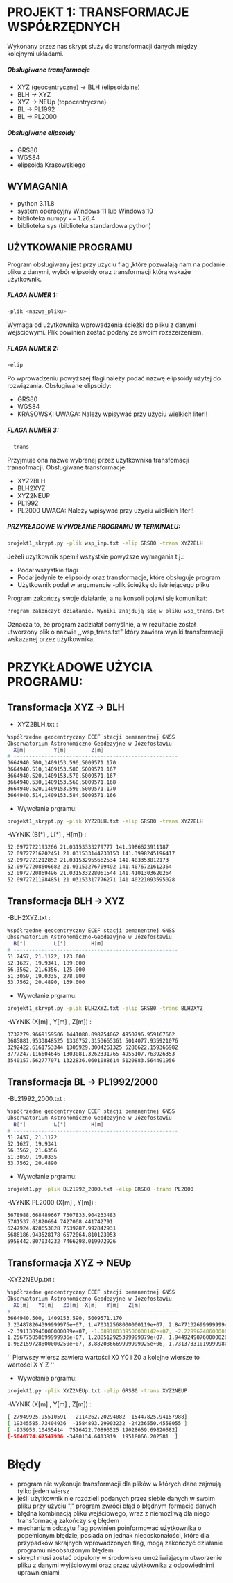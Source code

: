 # PROJEKT 1: TRANSFORMACJE WSPÓŁRZĘDNYCH 
Wykonany przez nas skrypt służy do transformacji danych między kolejnymi układami.

##### Obsługiwane transformacje 
- XYZ (geocentryczne) -> BLH (elipsoidalne) 
- BLH -> XYZ
- XYZ -> NEUp (topocentryczne) 
- BL -> PL1992 
- BL -> PL2000 

##### Obsługiwane elipsoidy 
- GRS80 
- WGS84 
- elipsoida Krasowskiego 

## WYMAGANIA 
 - python 3.11.8 
 - system operacyjny Windows 11 lub Windows 10 
 - biblioteka numpy == 1.26.4
 - biblioteka sys (biblioteka standardowa python)
 
## UŻYTKOWANIE PROGRAMU 
Program obsługiwany jest przy użyciu flag ,które pozwalają nam na podanie 
pliku z danymi, wybór elipsoidy oraz transformacji którą wskaże użytkownik.

##### FLAGA NUMER 1: 
```sh
-plik <nazwa_pliku>
```
Wymaga od użytkownika wprowadzenia ścieżki do pliku z danymi wejściowymi. Plik powinien zostać podany ze swoim rozszerzeniem.

##### FLAGA NUMER 2: 
```sh
-elip 
```
Po wprowadzeniu powyższej flagi należy podać nazwę elipsoidy użytej do rozwiązania.
Obsługiwane elipsoidy: 
- GRS80 
- WGS84 
- KRASOWSKI
UWAGA: Należy wpisywać przy użyciu wielkich liter!! 

##### FLAGA NUMER 3:
```sh
- trans
```
Przyjmuje ona nazwe wybranej przez użytkownika transfomacji transofmacji. 
Obsługiwane transformacje: 
- XYZ2BLH 
- BLH2XYZ 
- XYZ2NEUP 
- PL1992 
- PL2000
UWAGA: Należy wpisywać przy użyciu wielkich liter!!

##### PRZYKŁADOWE WYWOŁANIE PROGRAMU W TERMINALU: 
```sh
projekt1_skrypt.py -plik wsp_inp.txt -elip GRS80 -trans XYZ2BLH 
```

Jeżeli użytkownik spełnił wszystkie powyższe wymagania t.j.: 
- Podał wszystkie flagi 
- Podał jedynie te elipsoidy oraz transformacje, które obsługuje program 
- Użytkownik podał w argumencie -plik ścieżkę do istniejącego pliku

Program zakończy swoje działanie, a na konsoli pojawi się komunikat: 
```python
Program zakończył działanie. Wyniki znajdują się w pliku wsp_trans.txt
```
Oznacza to, że program zadziałał pomyślnie, a w rezultacie został utworzony plik o nazwie ,,wsp_trans.txt" który zawiera wyniki transformacji wskazanej przez użytkownika.

# PRZYKŁADOWE UŻYCIA PROGRAMU: 

## Transformacja XYZ -> BLH

- XYZ2BLH.txt : 
```sh
Współrzedne geocentryczny ECEF stacji pemanentnej GNSS
Obserwatorium Astronomiczno-Geodezyjne w Józefosławiu
  X[m]         Y[m]        Z[m]
# -----------------------------------------------------
3664940.500,1409153.590,5009571.170
3664940.510,1409153.580,5009571.167
3664940.520,1409153.570,5009571.167
3664940.530,1409153.560,5009571.168
3664940.520,1409153.590,5009571.170
3664940.514,1409153.584,5009571.166
```
- Wywołanie prgramu: 
```sh
projekt1_skrypt.py -plik XYZ2BLH.txt -elip GRS80 -trans XYZ2BLH
```

-WYNIK (B[°] , L[°] , H[m]) : 
```sh
52.0972722193266 21.03153333279777 141.3986623911187 
52.09727216202451 21.031533144230153 141.3998245196417 
52.0972721212852 21.031532955662534 141.403353812173 
52.09727208606682 21.03153276709492 141.4076721612364 
52.0972720869496 21.031533228061544 141.4101303620264 
52.09727211984851 21.03153317776271 141.40221093595028 
```

## Transformacja BLH -> XYZ

-BLH2XYZ.txt : 
```sh
Współrzedne geocentryczny ECEF stacji pemanentnej GNSS
Obserwatorium Astronomiczno-Geodezyjne w Józefosławiu
  B[°]         L[°]        H[m]
# -----------------------------------------------------
51.2457, 21.1122, 123.000
52.1627, 19.9341, 189.000
56.3562, 21.6356, 125.000
51.3059, 19.0335, 278.000
53.7562, 20.4890, 169.000
```
- Wywołanie prgramu: 
```sh
projekt1_skrypt.py -plik BLH2XYZ.txt -elip GRS80 -trans BLH2XYZ
```

-WYNIK (X[m] , Y[m] , Z[m]) : 
```sh
3732279.9669159506 1441080.098754062 4950796.959167662 
3685881.9533848525 1336752.3153665361 5014077.935921076 
3292422.6161753344 1305929.3004261325 5286622.159366982 
3777247.116604646 1303081.3262331765 4955107.763926353 
3540157.562777071 1322836.0601088614 5120883.564491956 
```

## Transformacja BL -> PL1992/2000 
-BL21992_2000.txt :
```sh
Współrzedne geocentryczny ECEF stacji pemanentnej GNSS
Obserwatorium Astronomiczno-Geodezyjne w Józefosławiu
  B[°]         L[°]        H[m]
# -----------------------------------------------------
51.2457, 21.1122
52.1627, 19.9341
56.3562, 21.6356
51.3059, 19.0335
53.7562, 20.4890
```
- Wywołanie prgramu: 
```sh
projekt1.py -plik BL21992_2000.txt -elip GRS80 -trans PL2000
```
-WYNIK PL2000 (X[m] , Y[m]) : 
```sh
5678988.668489667 7507833.904233483 
5781537.61820694 7427068.441742791 
6247924.428653828 7539287.992842931 
5686186.943528178 6572064.810123053 
5958442.807034232 7466298.019972926  
```

## Transformacja XYZ -> NEUp

-XYZ2NEUp.txt : 
```sh
Współrzedne geocentryczny ECEF stacji pemanentnej GNSS
Obserwatorium Astronomiczno-Geodezyjne w Józefosławiu
  X0[m]   Y0[m]   Z0[m]  X[m]   Y[m]   Z[m]
# -----------------------------------------------------
3664940.500, 1409153.590, 5009571.170
3.234878264399999976e+07, 1.470312568000000119e+07, 2.847713269999999942e+04
-2.391130946000000089e+07, -1.089180339500000142e+07, -2.229962486000000034e+06
1.256775858699999936e+07, 1.288512925399999879e+07, 1.944924987600000203e+07
1.982159728800000250e+07, 3.882086669999999925e+06, 1.731373310199999809e+07
``` 
'' Pierwszy wiersz zawiera wartości X0 Y0 i Z0 a kolejne wiersze to wartości X Y Z ''

- Wywołanie prgramu: 
```sh
projekt1.py -plik XYZ2NEUp.txt -elip GRS80 -trans XYZ2NEUP
```

-WYNIK (X[m] , Y[m] , Z[m]) : 
```sh
[-27949925.95510591   2114262.20294082  15447825.94157988] 
[ 19345585.73404936  -1584893.29903232 -24236550.4558055 ] 
[ -935953.10455414  7516422.70893525 19028659.69820582] 
[-5040774.67547936 -3490134.6413819  19518066.202581  ] 
```

# Błędy 

- program nie wykonuje transformacji dla plików w których dane zajmują tylko jeden wiersz 
- jeśli użytkownik nie rozdzieli podanych przez siebie danych w swoim pliku przy użyciu "," program zwróci błąd o błędnym formacie danych
- błędna kombinacją pliku wejściowego, wraz z niemożliwą dla niego transformacją zakończy się błędem
- mechanizm odczytu flag powinien poinformować użytkownika o popełnionym błędzie, posiada on jednak niedoskonałości, które dla przypadków skrajnych wprowadzonych flag, mogą zakończyć działanie programu nieobsłużonym błędem
- skrypt musi zostać odpalony w środowisku umożliwiającym utworzenie pliku z danymi wyjściowymi oraz przez użytkownika z odpowiednimi uprawnieniami
